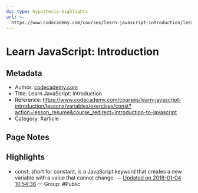 ```yaml
---
doc_type: hypothesis-highlights
url: >-
  https://www.codecademy.com/courses/learn-javascript-introduction/lessons/variables/exercises/const?action=lesson_resume&course_redirect=introduction-to-javascript
---
```


# Learn JavaScript: Introduction

## Metadata
- Author: [codecademy.com]()
- Title: Learn JavaScript: Introduction
- Reference: https://www.codecademy.com/courses/learn-javascript-introduction/lessons/variables/exercises/const?action=lesson_resume&course_redirect=introduction-to-javascript
- Category: #article

## Page Notes
## Highlights
- const, short for constant, is a JavaScript keyword that creates a new variable with a value that cannot change. — [Updated on 2018-01-04 10:54:36](https://hyp.is/kJR6qvFnEeey4nfQbKYeag/www.codecademy.com/courses/learn-javascript-introduction/lessons/variables/exercises/const?action=lesson_resume&course_redirect=introduction-to-javascript) — Group: #Public



